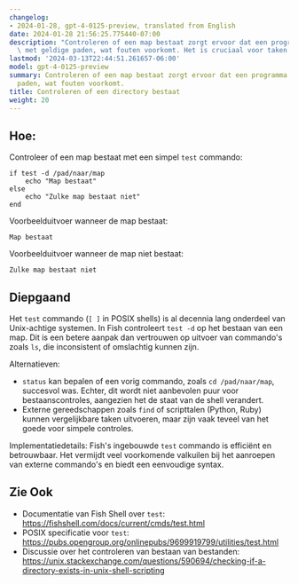 ```yaml
---
changelog:
- 2024-01-28, gpt-4-0125-preview, translated from English
date: 2024-01-28 21:56:25.775440-07:00
description: "Controleren of een map bestaat zorgt ervoor dat een programma werkt\
  \ met geldige paden, wat fouten voorkomt. Het is cruciaal voor taken die specifieke\u2026"
lastmod: '2024-03-13T22:44:51.261657-06:00'
model: gpt-4-0125-preview
summary: Controleren of een map bestaat zorgt ervoor dat een programma werkt met geldige
  paden, wat fouten voorkomt.
title: Controleren of een directory bestaat
weight: 20
---
```


## Hoe:
Controleer of een map bestaat met een simpel `test` commando:
```Fish Shell
if test -d /pad/naar/map
    echo "Map bestaat"
else
    echo "Zulke map bestaat niet"
end
```
Voorbeelduitvoer wanneer de map bestaat:
```
Map bestaat
```
Voorbeelduitvoer wanneer de map niet bestaat:
```
Zulke map bestaat niet
```

## Diepgaand
Het `test` commando (`[ ]` in POSIX shells) is al decennia lang onderdeel van Unix-achtige systemen. In Fish controleert `test -d` op het bestaan van een map. Dit is een betere aanpak dan vertrouwen op uitvoer van commando's zoals `ls`, die inconsistent of omslachtig kunnen zijn.

Alternatieven:
- `status` kan bepalen of een vorig commando, zoals `cd /pad/naar/map`, succesvol was. Echter, dit wordt niet aanbevolen puur voor bestaanscontroles, aangezien het de staat van de shell verandert.
- Externe gereedschappen zoals `find` of scripttalen (Python, Ruby) kunnen vergelijkbare taken uitvoeren, maar zijn vaak teveel van het goede voor simpele controles.

Implementatiedetails:
Fish's ingebouwde `test` commando is efficiënt en betrouwbaar. Het vermijdt veel voorkomende valkuilen bij het aanroepen van externe commando's en biedt een eenvoudige syntax.

## Zie Ook
- Documentatie van Fish Shell over `test`: https://fishshell.com/docs/current/cmds/test.html
- POSIX specificatie voor `test`: https://pubs.opengroup.org/onlinepubs/9699919799/utilities/test.html
- Discussie over het controleren van bestaan van bestanden: https://unix.stackexchange.com/questions/590694/checking-if-a-directory-exists-in-unix-shell-scripting
